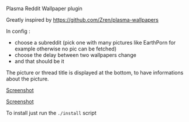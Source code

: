 Plasma Reddit Wallpaper plugin 

Greatly inspired by https://github.com/Zren/plasma-wallpapers

In config : 

* choose a subreddit (pick one with many pictures like EarthPorn for example otherwise no pic can be fetched)
* choose the delay between two wallpapers change
* and that should be it

The picture or thread title is displayed at the bottom, to have informations about the picture.

[Screenshot](Screenshot_1.png)


[Screenshot](Screenshot_2.png)

To install just run the `./install` script
